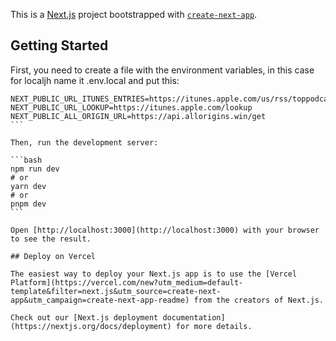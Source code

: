 This is a [Next.js](https://nextjs.org/) project bootstrapped with [`create-next-app`](https://github.com/vercel/next.js/tree/canary/packages/create-next-app).

## Getting Started

First, you need to create a file with the environment variables, in this case for localjh name it .env.local and put this:

````
NEXT_PUBLIC_URL_ITUNES_ENTRIES=https://itunes.apple.com/us/rss/toppodcasts/limit=100/genre=1310/json
NEXT_PUBLIC_URL_LOOKUP=https://itunes.apple.com/lookup
NEXT_PUBLIC_ALL_ORIGIN_URL=https://api.allorigins.win/get
```

Then, run the development server:

```bash
npm run dev
# or
yarn dev
# or
pnpm dev
```

Open [http://localhost:3000](http://localhost:3000) with your browser to see the result.

## Deploy on Vercel

The easiest way to deploy your Next.js app is to use the [Vercel Platform](https://vercel.com/new?utm_medium=default-template&filter=next.js&utm_source=create-next-app&utm_campaign=create-next-app-readme) from the creators of Next.js.

Check out our [Next.js deployment documentation](https://nextjs.org/docs/deployment) for more details.
````
